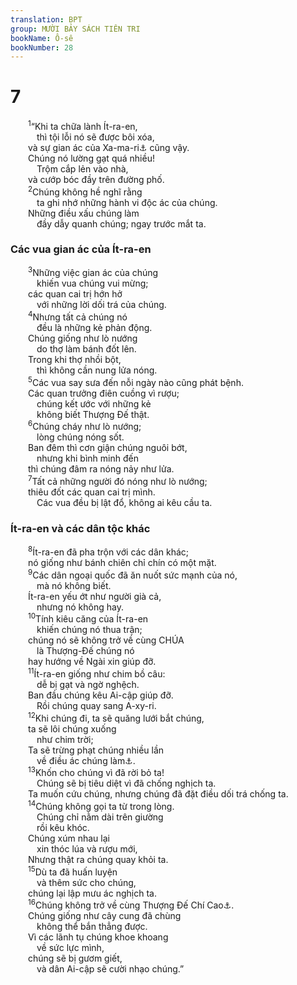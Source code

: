 ```yaml
---
translation: BPT
group: MƯỜI BẢY SÁCH TIÊN TRI
bookName: Ô-sê 
bookNumber: 28
---
```


<div class="title"><h1>7</h1></div>
<span class="verse os_7_1">  <sup>1</sup>“Khi ta chữa lành Ít-ra-en,<br/>   thì tội lỗi nó sẽ được bôi xóa,<br/>  và sự gian ác của Xa-ma-ri<a data-toggle="tooltip" data-placement="bottom" title="Thủ đô của vương quốc Ít-ra-en ở miền Bắc.">⚓</a> cũng vậy.<br/>  Chúng nó lường gạt quá nhiều!<br/>   Trộm cắp lẻn vào nhà,<br/>  và cướp bóc đầy trên đường phố.<br/></span>
<span class="verse os_7_2">  <sup>2</sup>Chúng không hề nghĩ rằng<br/>   ta ghi nhớ những hành vi độc ác của chúng.<br/>  Những điều xấu chúng làm<br/>   đầy dẫy quanh chúng; ngay trước mắt ta.<br/></span>
<div class="title"><h3>Các vua gian ác của Ít-ra-en</h3></div>
<span class="verse os_7_3">  <sup>3</sup>Những việc gian ác của chúng<br/>   khiến vua chúng vui mừng;<br/>  các quan cai trị hớn hở<br/>   với những lời dối trá của chúng.<br/></span>
<span class="verse os_7_4">  <sup>4</sup>Nhưng tất cả chúng nó<br/>   đều là những kẻ phản động.<br/>  Chúng giống như lò nướng<br/>   do thợ làm bánh đốt lên.<br/>  Trong khi thợ nhồi bột,<br/>   thì không cần nung lửa nóng.<br/></span>
<span class="verse os_7_5">  <sup>5</sup>Các vua say sưa đến nỗi ngày nào cũng phát bệnh.<br/>  Các quan trưởng điên cuồng vì rượu;<br/>   chúng kết ước với những kẻ<br/>   không biết Thượng Đế thật.<br/></span>
<span class="verse os_7_6">  <sup>6</sup>Chúng cháy như lò nướng;<br/>   lòng chúng nóng sốt.<br/>  Ban đêm thì cơn giận chúng nguôi bớt,<br/>   nhưng khi bình minh đến<br/>  thì chúng đâm ra nóng nảy như lửa.<br/></span>
<span class="verse os_7_7">  <sup>7</sup>Tất cả những người đó nóng như lò nướng;<br/>  thiêu đốt các quan cai trị mình.<br/>   Các vua đều bị lật đổ, không ai kêu cầu ta.<br/></span>
<div class="title"><h3>Ít-ra-en và các dân tộc khác</h3></div>
<span class="verse os_7_8">  <sup>8</sup>Ít-ra-en đã pha trộn với các dân khác;<br/>  nó giống như bánh chiên chỉ chín có một mặt.<br/></span>
<span class="verse os_7_9">  <sup>9</sup>Các dân ngoại quốc đã ăn nuốt sức mạnh của nó,<br/>   mà nó không biết.<br/>  Ít-ra-en yếu ớt như người già cả,<br/>   nhưng nó không hay.<br/></span>
<span class="verse os_7_10">  <sup>10</sup>Tính kiêu căng của Ít-ra-en<br/>   khiến chúng nó thua trận;<br/>  chúng nó sẽ không trở về cùng CHÚA<br/>   là Thượng-Đế chúng nó<br/>  hay hướng về Ngài xin giúp đỡ.<br/></span>
<span class="verse os_7_11">  <sup>11</sup>Ít-ra-en giống như chim bồ câu:<br/>   dễ bị gạt và ngờ nghệch.<br/>  Ban đầu chúng kêu Ai-cập giúp đỡ.<br/>   Rồi chúng quay sang A-xy-ri.<br/></span>
<span class="verse os_7_12">  <sup>12</sup>Khi chúng đi, ta sẽ quăng lưới bắt chúng,<br/>  ta sẽ lôi chúng xuống<br/>   như chim trời;<br/>  Ta sẽ trừng phạt chúng nhiều lần<br/>   về điều ác chúng làm<a data-toggle="tooltip" data-placement="bottom" title="Hay “Ta sẽ trừng phạt chúng nhiều lần về những giao ước của chúng.”">⚓</a>.<br/></span>
<span class="verse os_7_13">  <sup>13</sup>Khốn cho chúng vì đã rời bỏ ta!<br/>   Chúng sẽ bị tiêu diệt vì đã chống nghịch ta.<br/>  Ta muốn cứu chúng, nhưng chúng đã đặt điều dối trá chống ta.<br/></span>
<span class="verse os_7_14">  <sup>14</sup>Chúng không gọi ta từ trong lòng.<br/>   Chúng chỉ nằm dài trên giường<br/>   rồi kêu khóc.<br/>  Chúng xúm nhau lại<br/>   xin thóc lúa và rượu mới,<br/>  Nhưng thật ra chúng quay khỏi ta.<br/></span>
<span class="verse os_7_15">  <sup>15</sup>Dù ta đã huấn luyện<br/>   và thêm sức cho chúng,<br/>  chúng lại lập mưu ác nghịch ta.<br/></span>
<span class="verse os_7_16">  <sup>16</sup>Chúng không trở về cùng Thượng Đế Chí Cao<a data-toggle="tooltip" data-placement="bottom" title="Hay “Chúng chuyển hướng nhưng không quay lại cùng ta.”">⚓</a>.<br/>  Chúng giống như cây cung đã chùng<br/>   không thể bắn thẳng được.<br/>  Vì các lãnh tụ chúng khoe khoang<br/>   về sức lực mình,<br/>  chúng sẽ bị gươm giết,<br/>   và dân Ai-cập sẽ cười nhạo chúng.”<br/></span>
